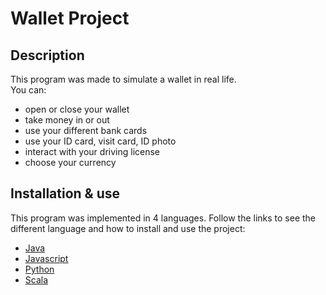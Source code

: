 # Wallet Project

## Description
This program was made to simulate a wallet in real life. \
You can:
* open or close your wallet
* take money in or out
* use your different bank cards
* use your ID card, visit card, ID photo
* interact with your driving license
* choose your currency

## Installation & use
This program was implemented in 4 languages. Follow the links to see the different language and how 
to install and use the project:
* [Java](https://github.com/hei-school/cc-d1-my-wallet-Anjaraniaina/tree/feature/java)
* [Javascript](https://github.com/hei-school/cc-d1-my-wallet-Anjaraniaina/tree/feature/javascript-vanilla)
* [Python](https://github.com/hei-school/cc-d1-my-wallet-Anjaraniaina/tree/feature/python)
* [Scala](https://github.com/hei-school/cc-d1-my-wallet-Anjaraniaina/tree/feature/scala)